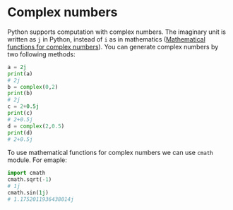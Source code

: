 # Complex numbers

Python supports computation with complex numbers. The imaginary unit is written as `j` in Python, 
instead of `i` as in mathematics ([Mathematical functions for complex numbers](https://docs.python.org/3/library/cmath.html)). You can generate complex numbers by two following methods:
```python
a = 2j
print(a)
# 2j
b = complex(0,2)
print(b)
# 2j
c = 2+0.5j
print(c)
# 2+0.5j
d = complex(2,0.5)
print(d)
# 2+0.5j
```

To use mathematical functions for complex numbers we can use `cmath` module. For emaple:
```python
import cmath
cmath.sqrt(-1)
# 1j
cmath.sin(1j)
# 1.1752011936438014j
```
